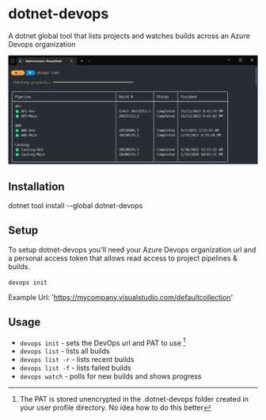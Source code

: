 # dotnet-devops
 A dotnet global tool that lists projects and watches builds across an Azure Devops organization

 ![screenshot](https://raw.githubusercontent.com/jakenuts/dotnet-devops/main/docs/screenshot.png)

 ## Installation

 dotnet tool install --global dotnet-devops

 ## Setup

To setup dotnet-devops you'll need your Azure Devops organization url and a personal access token that allows read access to project pipelines & builds.

`devops init`

Example Url: 'https://mycompany.visualstudio.com/defaultcollection'

 ## Usage

- `devops init`    - sets the DevOps url and PAT to use [^1]
- `devops list`    - lists all builds
- `devops list -r` - lists recent builds
- `devops list -f` - lists failed builds
- `devops watch`   - polls for new builds and shows progress


 [^1]: The PAT is stored unencrypted in the .dotnet-devops folder created in your user profile directory. No idea how to do this better





